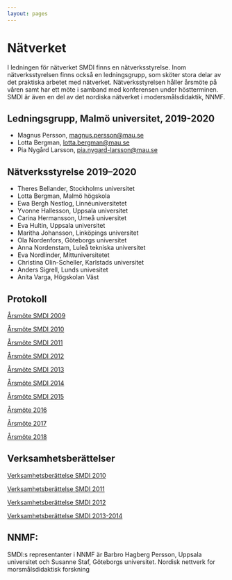 ```yaml
---
layout: pages
---
```


#  Nätverket

I ledningen för nätverket SMDI finns en nätverksstyrelse. Inom nätverksstyrelsen finns också en ledningsgrupp, som sköter stora delar av det praktiska arbetet med nätverket. Nätverksstyrelsen håller årsmöte på våren samt har ett möte i samband med konferensen under höstterminen. SMDI är även en del av det nordiska nätverket i modersmålsdidaktik, NNMF.

## Ledningsgrupp, Malmö universitet, 2019-2020

* Magnus Persson, magnus.persson@mau.se
* Lotta Bergman, lotta.bergman@mau.se
* Pia Nygård Larsson, pia.nygard-larsson@mau.se 

## Nätverksstyrelse 2019–2020

* Theres Bellander, Stockholms universitet
* Lotta Bergman, Malmö högskola
* Ewa Bergh Nestlog, Linnéuniversitetet
* Yvonne Hallesson, Uppsala universitet
* Carina Hermansson, Umeå universitet
* Eva Hultin, Uppsala universitet
* Maritha Johansson, Linköpings universitet
* Ola Nordenfors, Göteborgs universitet
* Anna Nordenstam, Luleå tekniska universitet
* Eva Nordlinder, Mittuniversitetet
* Christina Olin-Scheller, Karlstads universitet
* Anders Sigrell, Lunds univesitet
* Anita Varga, Högskolan Väst


## Protokoll

[Årsmöte SMDI 2009](https://drive.google.com/open?id=1ET5L63_Y0IfibY0HKg61n5uTWs1ft1QN)

[Årsmöte SMDI 2010](https://drive.google.com/open?id=1xyixM1tEyx3LCM_WNOGnuBlW2Icrt8Xa)

[Årsmöte SMDI 2011](https://drive.google.com/open?id=1zcm-ToiicLsE4Q9bZCUixE7ptW_2a4ue)

[Årsmöte SMDI 2012](https://drive.google.com/open?id=1gRlReIaP6MdW-68MPXNzDLfAFQI4S8sU)

[Årsmöte SMDI 2013](https://drive.google.com/open?id=1KkS9NMOvjlJ5Oinzhj_5FUKY3MawSe_y)

[Årsmöte SMDI 2014](https://drive.google.com/open?id=1MY9M8qiSbFrDlA21RKfDbZzTE5NE30Ee)

[Årsmöte SMDI 2015](https://drive.google.com/open?id=1Azr1gHh3cdCEAzjQjyuY5xL3tttf2xHm)

[Årsmöte 2016](https://drive.google.com/open?id=13wjhJr1_xqK7eIGxb-7wUXsUHs3sPlcc)

[Årsmöte 2017](https://drive.google.com/open?id=1S6ehus0u7950IJtXgU43boY5rtwVfB7B)

[Årsmöte 2018](https://drive.google.com/open?id=1PqV1p0adCWiACZLFT8HrjNf4L0uRSqUP)

## Verksamhetsberättelser

[Verksamhetsberättelse SMDI 2010](https://drive.google.com/open?id=1Yk-D_pwe2O-vLMKIUc6PqqzUTu6w1Tg2)


[Verksamhetsberättelse SMDI 2011](https://drive.google.com/open?id=1Yk-D_pwe2O-vLMKIUc6PqqzUTu6w1Tg2)


[Verksamhetsberättelse SMDI 2012](https://drive.google.com/open?id=1Yk-D_pwe2O-vLMKIUc6PqqzUTu6w1Tg2)


[Verksamhetsberättelse SMDI 2013-2014](https://drive.google.com/open?id=1Yk-D_pwe2O-vLMKIUc6PqqzUTu6w1Tg2)

## NNMF:
SMDI:s representanter i NNMF är Barbro Hagberg Persson, Uppsala universitet och Susanne Staf, Göteborgs universitet. Nordisk nettverk for morsmålsdidaktisk forskning
